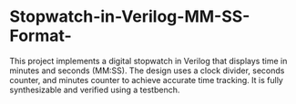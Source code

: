 # Stopwatch-in-Verilog-MM-SS-Format-
This project implements a digital stopwatch in Verilog that displays time in minutes and seconds (MM:SS). The design uses a clock divider, seconds counter, and minutes counter to achieve accurate time tracking. It is fully synthesizable and verified using a testbench.
